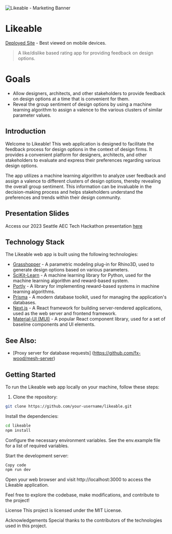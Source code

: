 ![Likeable - Marketing Banner](https://github.com/wheninseattle/likeable/assets/75264007/78ab3ef7-5c74-4a79-b54b-0de1a1a17b81)

# Likeable

[Deployed Site](https://likeable.vercel.app) - Best viewed on mobile devices.

> A like/dislike based rating app for providing feedback on design options.
# Goals

- Allow designers, architects, and other stakeholders to provide feedback on design options at a time that is convenient for them.
- Reveal the group sentiment of design options by using a machine learning algorithm to assign a valence to the various clusters of similar parameter values.

## Introduction

Welcome to Likeable! This web application is designed to facilitate the feedback process for design options in the context of design firms. It provides a convenient platform for designers, architects, and other stakeholders to evaluate and express their preferences regarding various design options.

The app utilizes a machine learning algorithm to analyze user feedback and assign a valence to different clusters of design options, thereby revealing the overall group sentiment. This information can be invaluable in the decision-making process and helps stakeholders understand the preferences and trends within their design community.

## Presentation Slides

Access our 2023 Seattle AEC Tech Hackathon presentation [here](https://www.figma.com/proto/9phU2F1dbPIJQNIefXEVVm/Likable?page-id=0%3A1&type=design&node-id=1-1060&viewport=3453%2C983%2C0.12&scaling=min-zoom&starting-point-node-id=1%3A1060&mode=design)

## Technology Stack

The Likeable web app is built using the following technologies:

- [Grasshopper](https://www.rhino3d.com/) - A parametric modeling plug-in for Rhino3D, used to generate design options based on various parameters.
- [SciKit-Learn](https://scikit-learn.org/) - A machine learning library for Python, used for the machine learning algorithm and reward-based system.
- [Portly](https://github.com/your-portly/portly) - A library for implementing reward-based systems in machine learning algorithms.
- [Prisma](https://www.prisma.io/) - A modern database toolkit, used for managing the application's databases.
- [Next.js](https://nextjs.org/) - A React framework for building server-rendered applications, used as the web server and frontend framework.
- [Material-UI (MUI)](https://mui.com/) - A popular React component library, used for a set of baseline components and UI elements.

## See Also:

- [Proxy server for database requests] (https://github.com/fx-wood/mesh-server)

## Getting Started

To run the Likeable web app locally on your machine, follow these steps:

1. Clone the repository:

```bash
git clone https://github.com/your-username/likeable.git
```

Install the dependencies:

```bash
cd likeable
npm install
```

Configure the necessary environment variables. See the env.example file for a list of required variables.

Start the development server:

```bash
Copy code
npm run dev
```

Open your web browser and visit http://localhost:3000 to access the Likeable application.

Feel free to explore the codebase, make modifications, and contribute to the project!

License
This project is licensed under the MIT License.

Acknowledgements
Special thanks to the contributors of the technologies used in this project.
